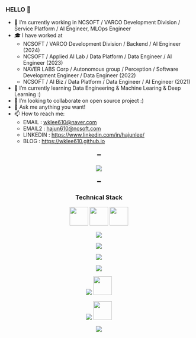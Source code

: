 ### HELLO 👋           

- 🔭 I’m currently working in NCSOFT / VARCO Development Division / Service Platform / AI Engineer, MLOps Engineer
- 🎓 I have worked at
    - NCSOFT / VARCO Development Division / Backend / AI Engineer (2024)
    - NCSOFT / Applied AI Lab / Data Platform / Data Engineer / AI Engineer (2023)
    - NAVER LABS Corp / Autonomous group / Perception / Software Development Engineer / Data Engineer (2022)
    - NCSOFT / AI Biz / Data Platform / Data Engineer / AI Engineer (2021)
- 🌱 I’m currently learning Data Engineering & Machine Learing & Deep Learning :)
- 👯 I’m looking to collaborate on open source project :)
- 💬 Ask me anything you want!
- 📫 How to reach me: 
    - EMAIL : wklee610@naver.com
    - EMAIL2 : hajun610@ncsoft.com
    - LINKEDIN : https://www.linkedin.com/in/hajunlee/
    - BLOG : https://wklee610.github.io

<h4 align="center"> ➖ </h4>
<p align="center">
  <a href="https://hits.seeyoufarm.com"><img src="https://hits.seeyoufarm.com/api/count/incr/badge.svg?url=https%3A%2F%2Fgithub.com%2Fwklee610&count_bg=%23ED6DA3&title_bg=%2386757E&icon=github.svg&icon_color=%23E1DEDE&title=hits&edge_flat=false"/></a>
</p>

<h4 align="center"> ➖ </h4>
<h3 align="center"><b> Technical Stack </b></h3>

<p align="center">
  <img src="https://icon.icepanel.io/Technology/svg/Apache-Airflow.svg" width="50" height="50"/>
  <img src="https://icon.icepanel.io/Technology/svg/Apache-Spark.svg" width="50" height="50"/>
  <img src="https://icon.icepanel.io/Technology/svg/Apache-Hadoop.svg" width="50" height="50"/>
</p>
<p align="center">
<img src="https://skillicons.dev/icons?i=python,java,cpp,bash,go&perline=7"/>
</p>
<p align="center">
<img src="https://skillicons.dev/icons?i=fastapi,opencv,pytorch&perline=7"/>
</p>
<p align="center">
<img src="https://skillicons.dev/icons?i=aws,gcp&perline=7"/>
</p>
<p align="center">
<img src="https://skillicons.dev/icons?i=mysql,redis,postgres,sqlite,mongodb&perline=7"/>
</p>
<p align="center">
<img src="https://skillicons.dev/icons?i=git,github,gitlab,bitbucket,jenkins&perline=7"/>
<img src="https://icon.icepanel.io/Technology/svg/Argo-CD.svg" width="50" height="50"/>
</p>
<p align="center">
<img src="https://skillicons.dev/icons?i=docker,kubernetes,elasticsearch,grafana,kafka,prometheus&perline=7"/>
<img src="https://icon.icepanel.io/Technology/png-shadow-512/Helm.png" width="50" height="50"/>
</p>
<p align="center">
<img src="https://skillicons.dev/icons?i=apple,linux,ubuntu,ros,windows&perline=7"/>
</p>
